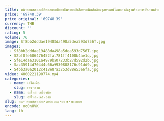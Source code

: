 ```yaml
---
title: หน้าจอแสดงผลดิจิตอลแบบมืออาชีพระบบอิเล็กทรอนิกส์กล้องจุลทรรศน์โลหะกำลังสูงพร้อมการวัดภาพถ่าย
price: '69748.39'
price_original: '69748.39'
currency: THB
discount: ''
rating: 5
volume: 76
image: Sf8bb2dddae19488da498a5dea593d756T.jpg
images:
  - Sf8bb2dddae19488da498a5dea593d756T.jpg
  - S2bf8fe606476452fa1781ff4108b4ae1q.jpg
  - Sfe14daa3101a4979ba07233b27d592d2b.jpg
  - Sac35914d70444c66a9930808176c91dd9.jpg
  - S4bb3a0a2012c418e87a3253d88e53e6fa.jpg
video: 4000221190774.mp4
categories:
  - name: เครื่องมือ
    slug: เคร-องม
  - name: อะไหล่ เครื่องมือ
    slug: อะไหล-เคร-องม
slug: หน-าจอแสดงผลด-ตอลแบบม-ออาช-พระบบอ
encode: oo0nUVK
lang: th
---
```

  